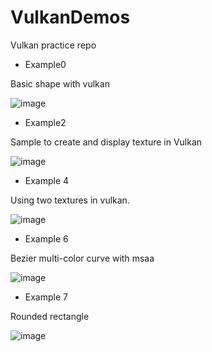 # VulkanDemos
Vulkan practice repo

* Example0

Basic shape with vulkan

![image](https://user-images.githubusercontent.com/824691/213611641-21ed56e3-e1c7-430b-9773-3290f8e2571b.png)

* Example2

Sample to create and display texture in Vulkan

![image](https://user-images.githubusercontent.com/824691/213900913-c1c6f08e-22a0-4980-8009-c3c7ff01dcb4.png)


* Example 4

Using two textures in vulkan.

![image](https://user-images.githubusercontent.com/824691/214445964-7581145f-ce46-4cee-acbe-eb072323cab2.png)

* Example 6

Bezier multi-color curve with msaa

![image](https://user-images.githubusercontent.com/824691/214947311-29f22971-7f92-40f2-bea2-901aa7b1a29b.png)

* Example 7

Rounded rectangle

![image](https://user-images.githubusercontent.com/824691/214994906-4ae48f32-dcd9-4c10-8037-60339d015f49.png)
